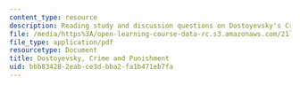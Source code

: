 ```yaml
---
content_type: resource
description: Reading study and discussion questions on Dostoyevsky's Crime and Punishment.
file: /media/https%3A/open-learning-course-data-rc.s3.amazonaws.com/21l-472-major-european-novels-fall-2008/bbb834282eabce3dbba2fa1b471eb7fa_dostoyevsky.pdf
file_type: application/pdf
resourcetype: Document
title: Dostoyevsky, Crime and Punishment
uid: bbb83428-2eab-ce3d-bba2-fa1b471eb7fa
---
```

